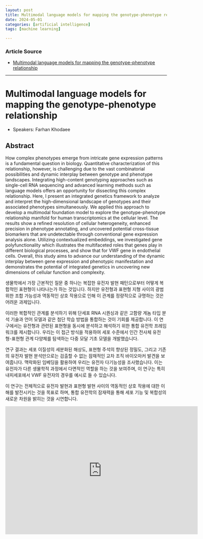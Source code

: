 ```yaml
---
layout: post
title: Multimodal language models for mapping the genotype-phenotype relationship 
date: 2024-05-01
categories: [artificial intelligence]
tags: [machine learning]

---
```


### Article Source


* [Multimodal language models for mapping the genotype-phenotype relationship](https://www.youtube.com/watch?v=OejH-QteqVU)

---



# Multimodal language models for mapping the genotype-phenotype relationship

* Speakers: Farhan Khodaee

## Abstract

How complex phenotypes emerge from intricate gene expression patterns is a fundamental question in biology. Quantitative characterization of this relationship, however, is challenging due to the vast combinatorial possibilities and dynamic interplay between genotype and phenotype landscapes. Integrating high-content genotyping approaches such as single-cell RNA sequencing and advanced learning methods such as language models offers an opportunity for dissecting this complex relationship. Here, I present an integrated genetics framework to analyze and interpret the high-dimensional landscape of genotypes and their associated phenotypes simultaneously. We applied this approach to develop a multimodal foundation model to explore the genotype-phenotype relationship manifold for human transcriptomics at the cellular level. The results show a refined resolution of cellular heterogeneity, enhanced precision in phenotype annotating, and uncovered potential cross-tissue biomarkers that are undetectable through conventional gene expression analysis alone. Utilizing contextualized embeddings, we investigated gene polyfunctionality which illustrates the multifaceted roles that genes play in different biological processes, and show that for VWF gene in endothelial cells. Overall, this study aims to advance our understanding of the dynamic interplay between gene expression and phenotypic manifestation and demonstrates the potential of integrated genetics in uncovering new dimensions of cellular function and complexity.

생물학에서 가장 근본적인 질문 중 하나는 복잡한 유전자 발현 패턴으로부터 어떻게 복합적인 표현형이 나타나는가 하는 것입니다. 하지만 유전형과 표현형 지형 사이의 광범위한 조합 가능성과 역동적인 상호 작용으로 인해 이 관계를 정량적으로 규명하는 것은 어려운 과제입니다. 

이러한 복합적인 관계를 분석하기 위해 단세포 RNA 시퀀싱과 같은 고함량 게놈 타입 분석 기술과 언어 모델과 같은 첨단 학습 방법을 통합하는 것이 기회를 제공합니다. 이 연구에서는 유전형과 관련된 표현형을 동시에 분석하고 해석하기 위한 통합 유전학 프레임워크를 제시합니다. 우리는 이 접근 방식을 적용하여 세포 수준에서 인간 전사체 유전형-표현형 관계 다양체를 탐색하는 다중 모달 기초 모델을 개발했습니다. 

연구 결과는 세포 이질성의 세분화된 해상도, 표현형 주석의 향상된 정밀도, 그리고 기존의 유전자 발현 분석만으로는 검출할 수 없는 잠재적인 교차 조직 바이오마커 발견을 보여줍니다. 맥락화된 임베딩을 활용하여 우리는 유전자 다기능성을 조사했습니다. 이는 유전자가 다른 생물학적 과정에서 다면적인 역할을 하는 것을 보여주며, 이 연구는 특히 내피세포에서 VWF 유전자의 경우를 예시로 들 수 있습니다.

이 연구는 전체적으로 유전자 발현과 표현형 발현 사이의 역동적인 상호 작용에 대한 이해를 발전시키는 것을 목표로 하며, 통합 유전학의 잠재력을 통해 세포 기능 및 복합성의 새로운 차원을 밝히는 것을 시연합니다.


<iframe width="600" height="400" src="https://www.youtube.com/embed/OejH-QteqVU?si=ZNJ55FDRVQcFuJGk" title="YouTube video player" frameborder="0" allow="accelerometer; autoplay; clipboard-write; encrypted-media; gyroscope; picture-in-picture; web-share" referrerpolicy="strict-origin-when-cross-origin" allowfullscreen></iframe>